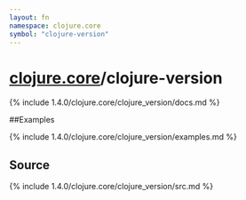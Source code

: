 ```yaml
---
layout: fn
namespace: clojure.core
symbol: "clojure-version"
---
```


# [clojure.core](../)/clojure-version

{% include 1.4.0/clojure.core/clojure_version/docs.md %}

##Examples

{% include 1.4.0/clojure.core/clojure_version/examples.md %}
## Source
{% include 1.4.0/clojure.core/clojure_version/src.md %}

